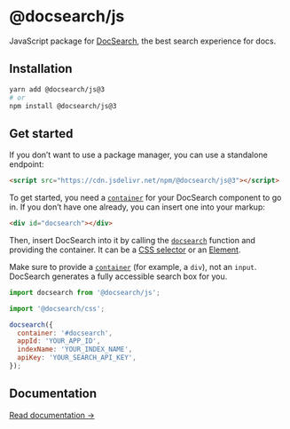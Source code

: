 # @docsearch/js

JavaScript package for [DocSearch](http://docsearch.algolia.com/), the best search experience for docs.

## Installation

```sh
yarn add @docsearch/js@3
# or
npm install @docsearch/js@3
```

## Get started

If you don’t want to use a package manager, you can use a standalone endpoint:

```html
<script src="https://cdn.jsdelivr.net/npm/@docsearch/js@3"></script>
```

To get started, you need a [`container`](https://docsearch.algolia.com/docs/api#container) for your DocSearch component to go in. If you don’t have one already, you can insert one into your markup:

```html
<div id="docsearch"></div>
```

Then, insert DocSearch into it by calling the [`docsearch`](https://docsearch.algolia.com/docs/api) function and providing the container. It can be a [CSS selector](https://developer.mozilla.org/en-us/docs/web/css/css_selectors) or an [Element](https://developer.mozilla.org/en-us/docs/web/api/htmlelement).

Make sure to provide a [`container`](https://docsearch.algolia.com/docs/api#container) (for example, a `div`), not an `input`. DocSearch generates a fully accessible search box for you.

```js app.js
import docsearch from '@docsearch/js';

import '@docsearch/css';

docsearch({
  container: '#docsearch',
  appId: 'YOUR_APP_ID',
  indexName: 'YOUR_INDEX_NAME',
  apiKey: 'YOUR_SEARCH_API_KEY',
});
```

## Documentation

[Read documentation →](https://docsearch.algolia.com/docs/docsearch-v3)
